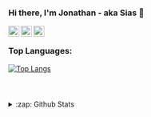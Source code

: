 ### Hi there, I'm Jonathan - aka Sias 👋

[<img align="left" alt="jonathansias | Instagram" width="22px" src="https://cdn.jsdelivr.net/npm/simple-icons@v3/icons/instagram.svg" />][instagram]
[<img align="left" alt="jonathan-sias | LinkedIn" width="22px" src="https://cdn.jsdelivr.net/npm/simple-icons@v3/icons/linkedin.svg" />][linkedin]
[<img align="left" alt="jonathan_sias | Twitter" width="22px" src="https://cdn.jsdelivr.net/npm/simple-icons@v3/icons/twitter.svg" />][twitter]

<br/>

### Top Languages:
[![Top Langs](https://github-readme-stats.vercel.app/api/top-langs/?username=jonathansias&layout=compact)](https://github.com/JonathanSias/github-readme-stats)

<br/>

### 
<details>
  <summary>:zap: Github Stats</summary>

  <img align="left" alt="Sias's Github Stats" src="https://github-readme-stats.jonathansias.vercel.app/api?username=jonathansias&theme=radical&show_icons=true&hide_border=true" />

</details>

<br/>

[instagram]: https://instagram.com/jonathansias
[linkedin]: https://linkedin.com/in/jonathan-sias-46190ab8
[twitter]: https://twitter.com/jonathan_sias
